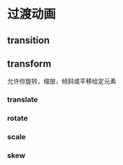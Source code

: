 # 过渡动画


## transition

## transform
允许你旋转，缩放，倾斜或平移给定元素

### translate
<div class="group relative bg-black h-80 h-2/3 transition-transform">
  <div class="absolute left-1/2 top-1/2 -translate-x-1/2 -translate-y-1/2 h-32 w-32 bg-[#2ecc71]"></div>
  <div class="absolute left-1/2 top-1/2 -translate-x-1/2 -translate-y-1/2 h-32 w-32 bg-[#d35400] group-hover:translate-x-1/2 duration-500"></div>
</div>

### rotate
<div class="group relative bg-black h-80 h-2/3 transition-transform">
  <div class="absolute left-1/2 top-1/2 -ml-16 -mt-16 h-32 w-32 bg-[#2ecc71]"></div>
  <div class="absolute left-1/2 top-1/2 -ml-16 -mt-16 h-32 w-32 bg-[#d35400] group-hover:rotate-180 duration-500"></div>
</div>

### scale
<div class="group relative bg-black h-80 h-2/3 transition-transform">
  <div class="absolute left-1/2 top-1/2 -ml-16 -mt-16 h-32 w-32 bg-[#2ecc71]"></div>
  <div class="absolute left-1/2 top-1/2 -ml-16 -mt-16 h-32 w-32 bg-[#d35400] group-hover:scale-75 duration-500"></div>
</div>

### skew
<div class="group relative bg-black h-80 h-2/3 transition-transform">
  <div class="absolute left-1/2 top-1/2 -ml-16 -mt-16 h-32 w-32 bg-[#2ecc71]"></div>
  <div class="absolute left-1/2 top-1/2 -ml-16 -mt-16 h-32 w-32 bg-[#d35400] group-hover:skew-y-12 duration-500"></div>
</div>

